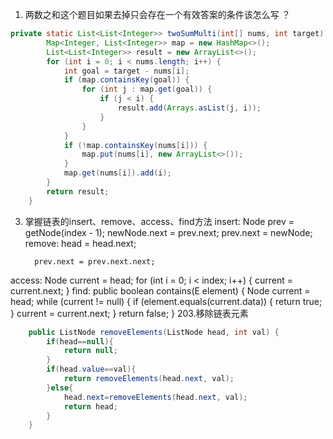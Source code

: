 1. 两数之和这个题目如果去掉只会存在一个有效答案的条件该怎么写 ？

```java
private static List<List<Integer>> twoSumMulti(int[] nums, int target) {
		Map<Integer, List<Integer>> map = new HashMap<>();
		List<List<Integer>> result = new ArrayList<>();
		for (int i = 0; i < nums.length; i++) {
			int goal = target - nums[i];
			if (map.containsKey(goal)) {
				for (int j : map.get(goal)) {
					if (j < i) {
						result.add(Arrays.asList(j, i));
					}
				}
			}
			if (!map.containsKey(nums[i])) {
                map.put(nums[i], new ArrayList<>());
            }
            map.get(nums[i]).add(i);
		}
		return result;
	}
```

3. 掌握链表的insert、remove、access、find方法
insert:
        Node<E> prev = getNode(index - 1);
        newNode.next = prev.next;
        prev.next = newNode;
remove:
         head = head.next;

         prev.next = prev.next.next;
access:
        Node<E> current = head;
        for (int i = 0; i < index; i++) {
            current = current.next;
        }
find:
        public boolean contains(E element) {
            Node<E> current = head;
            while (current != null) {
                if (element.equals(current.data)) {
                    return true;
                }
                current = current.next;
            }
            return false;
        }
203.移除链表元素

```java
    public ListNode removeElements(ListNode head, int val) {
        if(head==null){
            return null;
        }
        if(head.value==val){
            return removeElements(head.next, val);
        }else{
            head.next=removeElements(head.next, val);
            return head;
        }
    }
```
